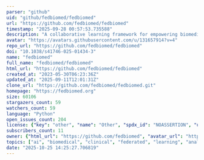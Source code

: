 ```yaml
---
parser: "github"
uid: "github/fedbiomed/fedbiomed"
url: "https://github.com/fedbiomed/fedbiomed"
timestamp: "2025-09-28 00:57:53.735588"
description: "A collaborative learning framework for empowering biomedical research"
avatar: "https://avatars.githubusercontent.com/u/131657914?v=4"
repo_url: "https://github.com/fedbiomed/fedbiomed"
doi: "10.1038/s41746-025-01434-3"
name: "fedbiomed"
full_name: "fedbiomed/fedbiomed"
html_url: "https://github.com/fedbiomed/fedbiomed"
created_at: "2023-05-30T06:23:36Z"
updated_at: "2025-09-11T12:01:31Z"
clone_url: "https://github.com/fedbiomed/fedbiomed.git"
homepage: "https://fedbiomed.org"
size: 60106
stargazers_count: 59
watchers_count: 59
language: "Python"
open_issues_count: 204
license: {"key": "other", "name": "Other", "spdx_id": "NOASSERTION", "url": null, "node_id": "MDc6TGljZW5zZTA="}
subscribers_count: 11
owner: {"html_url": "https://github.com/fedbiomed", "avatar_url": "https://avatars.githubusercontent.com/u/131657914?v=4", "login": "fedbiomed", "type": "Organization"}
topics: ["ai", "biomedical", "clinical", "federated", "learning", "analytics", "collaborative", "healthcare", "multicentric"]
date: "2025-10-25 14:25:27.706819"
---
```

